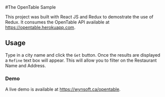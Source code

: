 #The OpenTable Sample

This project was built with React JS and Redux to demostrate the use of Redux. It consumes the OpenTable API available at https://opentable.herokuapp.com.

## Usage

Type in a city name and click the `Get` button. Once the results are displayed a `Refine` text box will appear. This will allow you to filter on the Restaurant Name and Address.

### Demo

A live demo is available at https://wynsoft.ca/opentable.
